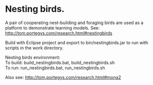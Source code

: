 # Nesting birds.

A pair of cooperating nest-building and foraging birds are used as a platform to demonstrate
learning models. See: http://tom.portegys.com/research.html#nestingbirds

Build with Eclipse project and export to bin/nestingbirds.jar to run with scripts in the work directory.

Nesting birds environment:
<br>To build: build_nestingbirds.bat, build_nestingbirds.sh
<br>To run: run_nestingbirds.bat, run_nestingbirds.sh

Also see: http://tom.portegys.com/research.html#mona2